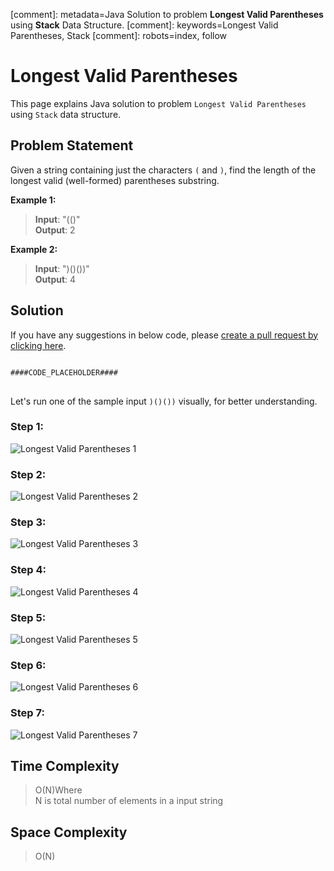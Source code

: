 [comment]: metadata=Java Solution to problem <strong>Longest Valid Parentheses</strong> using <strong>Stack</strong> Data Structure.
[comment]: keywords=Longest Valid Parentheses, Stack
[comment]: robots=index, follow


<h1>Longest Valid Parentheses</h1>
<p>
This page explains Java solution to problem <code class="inline">Longest Valid Parentheses</code> using <code class="inline">Stack</code> data structure.
</p>


<h2 class="heading">Problem Statement</h2>
<p>
Given a string containing just the characters <code class="inline">(</code> and <code class="inline">)</code>, find the length of the longest valid (well-formed) parentheses substring.
</p>

<b>Example 1:</b>
<blockquote>
<p>
<b>Input</b>: "(()"<br />
<b>Output</b>: 2<br/>
</p>
</blockquote>

<b>Example 2:</b>
<blockquote>
<p>
<b>Input</b>: ")()())"<br/>
<b>Output</b>: 4<br/>
</p>
</blockquote>


<h2 class="heading">Solution</h2>
If you have any suggestions in below code, please <a href="####LINK_PLACEHOLDER####" target="_blank" rel="noopener noreferrer" class="absolute">create a pull request by clicking here</a>.
<pre>
<code class="language-java">
####CODE_PLACEHOLDER####
</code>
</pre>


<p class="paragraph-heading">
Let's run one of the sample input <code class="inline">)()())</code> visually, for better understanding.
</p>
<h3>Step 1: </h3>
<img class="paragraph-heading" src="####BASEURL####longest-valid-parentheses/longest-1.jpg" alt="Longest Valid Parentheses 1" />
<h3 class="heading">Step 2: </h3>
<img class="paragraph-heading" src="####BASEURL####longest-valid-parentheses/longest-2.jpg" alt="Longest Valid Parentheses 2" />
<h3 class="heading">Step 3: </h3>
<img class="paragraph-heading" src="####BASEURL####longest-valid-parentheses/longest-3.jpg" alt="Longest Valid Parentheses 3" />
<h3 class="heading">Step 4: </h3>
<img class="paragraph-heading" src="####BASEURL####longest-valid-parentheses/longest-4.jpg" alt="Longest Valid Parentheses 4" />
<h3 class="heading">Step 5: </h3>
<img class="paragraph-heading" src="####BASEURL####longest-valid-parentheses/longest-5.jpg" alt="Longest Valid Parentheses 5" />
<h3 class="heading">Step 6: </h3>
<img class="paragraph-heading" src="####BASEURL####longest-valid-parentheses/longest-6.jpg" alt="Longest Valid Parentheses 6" />
<h3 class="heading">Step 7: </h3>
<img class="paragraph-heading" src="####BASEURL####longest-valid-parentheses/longest-7.jpg" alt="Longest Valid Parentheses 7" />
 
 
<h2 class="heading">Time Complexity</h2>
<blockquote>
<p>
O(N)Where <br />
N is total number of elements in a input string
</p>
</blockquote>


<h2 class="heading">Space Complexity</h2>
<blockquote>
<p>O(N)</p>
</blockquote>
